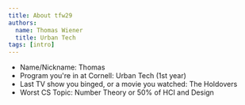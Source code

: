 ```yaml
---
title: About tfw29
authors:
  name: Thomas Wiener
  title: Urban Tech
tags: [intro]
---
```


- Name/Nickname: Thomas
- Program you're in at Cornell: Urban Tech (1st year)
- Last TV show you binged, or a movie you watched: The Holdovers
- Worst CS Topic: Number Theory or 50% of HCI and Design
